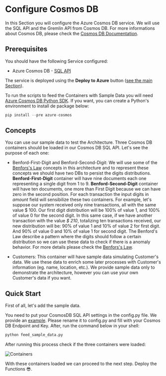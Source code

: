 # Configure Cosmos DB

In this Section you will configure the Azure Cosmos DB service. We will use the SQL API and the Gremlin API from Cosmos DB. For more informations about Cosmos DB, please check the [Cosmos DB Documentation](https://azure.microsoft.com/en-us/services/cosmos-db/).

## Prerequisites

You should have the following Service configured:

- Azure Cosmos DB - [SQL API](https://docs.microsoft.com/en-us/azure/cosmos-db/choose-api#coresql-api)

The service is deployed using the **Deploy to Azure** button ([see the main Section](./README.md)).

To run the scripts to feed the Containers with Sample Data you will need [Azure Cosmos DB Python SDK](https://docs.microsoft.com/en-us/azure/cosmos-db/sql/sql-api-sdk-python). If you want, you can create a Python's environment to install de package below:

```python
pip install --pre azure-cosmos
```

## Concepts

You can use our sample data to test the Architecture. Three Cosmos DB containers should be loaded in our Cosmos DB SQL API. Let's see the purpose of each one:

- Benford-First-Digit and Benford-Second-Digit: We will use some of the [Benfors's Law](https://en.wikipedia.org/wiki/Benford's_law) concepts in this architecture and to represent these concepts we should have two DBs to persist the digits distributions. **Benford-First-Digit** container will have nine documents each one representing a single digit from 1 to 9. **Benford-Second-Digit** container will have ten documents, one more than First Digit because we can have zero in the second position. For each transaction the input digits in *amount* field will sensibilize these two containers. For example, let's suppose our system received only nine transactions, all with the same value $ 100. Our first digit distribution will be 100\% of value 1, and 100\% of value 0 for the second digit. In this same case, if we have another transaction with the value *$ 210*, totalizing ten transactions received, our new distribution will be: 90\% of value 1 and 10\% of value 2 for first digit. And 90\% of value 0 and 10\% of value 1 for second digit. The Benford's Law describe a pattern where the digits should follow a certain distribution so we can use these data to check if there is a anomaly behavior. For more details please check the [Benfors's Law](https://en.wikipedia.org/wiki/Benford's_law).

- Customers: This container will have sample data simulating Customer's data. We use these data to enrich some later processes with Customer's information (eg. name, location, etc.). We provide sample data only to demonstrate the architecture, however you can use your own Customer's data if you want.



    

## Quick Start

First of all, let's add the sample data. 

You need to put your CosmosDB SQL API settings in the config.py file. We provide an [example](./Scripts/config.py.example). Please rename it to config.py and fill with your Cosmos DB Endpoint and Key. After, run the command below in your shell:

```python 
python feed_sample_data.py
````

After running this process check if the three containers were loaded:

![Containers](./Images/Containers.png)

With these containers loaded we can proceed to the next step. Deploy the Functions 😎.